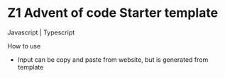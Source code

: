 # Z1 Advent of code Starter template

Javascript | Typescript

How to use

- Input can be copy and paste from website, but is generated from template
